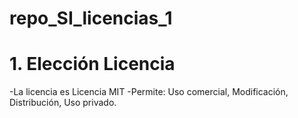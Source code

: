 # repo_SI_licencias_1
# 1. Elección Licencia

  -La licencia es Licencia MIT
  -Permite: Uso comercial, Modificación, Distribución, Uso privado.
